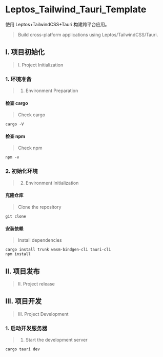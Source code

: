 # Leptos_Tailwind_Tauri_Template
使用 Leptos+TailwindCSS+Tauri 构建跨平台应用。
> Build cross-platform applications using Leptos/TailwindCSS/Tauri.


## I. 项目初始化
> I. Project Initialization
### 1. 环境准备
> 1. Environment Preparation
#### 检查 cargo
> Check cargo
~~~
cargo -V
~~~
#### 检查 npm
> Check npm
~~~
npm -v
~~~

### 2. 初始化环境
> 2. Environment Initialization
#### 克隆仓库
> Clone the repository
~~~
git clone
~~~
#### 安装依赖
> Install dependencies
~~~
cargo install trunk wasm-bindgen-cli tauri-cli
npm install
~~~

## II. 项目发布
> II. Project release

## III. 项目开发
> III. Project Development
### 1. 启动开发服务器
> 1. Start the development server
~~~
cargo tauri dev
~~~